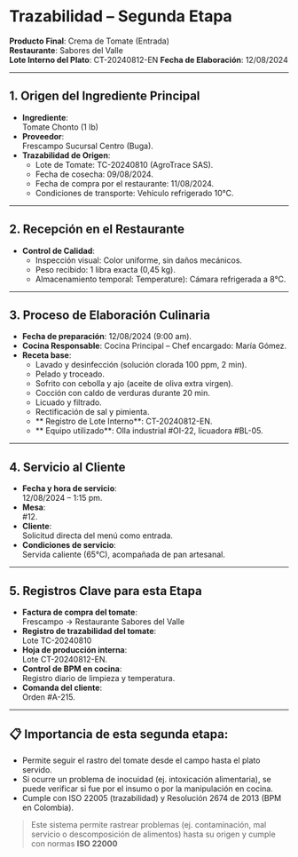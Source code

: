 # Trazabilidad – Segunda Etapa 

**Producto Final**: Crema de Tomate (Entrada)  
**Restaurante**: Sabores del Valle  
**Lote Interno del Plato**: CT-20240812-EN 
**Fecha de Elaboración**: 12/08/2024 

---

## 1. Origen del Ingrediente Principal  
- **Ingrediente**:  
  Tomate Chonto (1 lb)
- **Proveedor**:  
  Frescampo Sucursal Centro (Buga).   
- **Trazabilidad de Origen**:  
  - Lote de Tomate: TC-20240810 (AgroTrace SAS).  
  - Fecha de cosecha:  09/08/2024.
  - Fecha de compra por el restaurante:  11/08/2024.
  - Condiciones de transporte:  Vehículo refrigerado 10°C.
---

## 2. Recepción en el Restaurante 
- **Control de Calidad**:  
  - Inspección visual: Color uniforme, sin daños mecánicos.  
  - Peso recibido:  1 libra exacta (0,45 kg). 
  - Almacenamiento temporal:  Temperature): Cámara refrigerada a 8°C. 

---

## 3. Proceso de Elaboración Culinaria  
- **Fecha de preparación**:  12/08/2024 (9:00 am).
- **Cocina Responsable**:  Cocina Principal – Chef encargado: María Gómez.
- **Receta base**:  
  - Lavado y desinfección (solución clorada 100 ppm, 2 min).  
  - Pelado y troceado. 
  - Sofrito con cebolla y ajo (aceite de oliva extra virgen).
  - Cocción con caldo de verduras durante 20 min.
  - Licuado y filtrado.
  - Rectificación de sal y pimienta.
  - ** Registro de Lote Interno**: CT-20240812-EN.
  - ** Equipo utilizado**: Olla industrial #OI-22, licuadora #BL-05.

---

## 4. Servicio al Cliente  
- **Fecha y hora de servicio**:  
  12/08/2024 – 1:15 pm. 
- **Mesa**:  
  #12.  
- **Cliente**:  
  Solicitud directa del menú como entrada.
- **Condiciones de servicio**:  
  Servida caliente (65°C), acompañada de pan artesanal.   

---

## 5. Registros Clave para esta Etapa  
- **Factura de compra del tomate**:  
  Frescampo → Restaurante Sabores del Valle  
- **Registro de trazabilidad del tomate**:  
  Lote TC-20240810  
- **Hoja de producción interna**:  
  Lote CT-20240812-EN.  
- **Control de BPM en cocina**:  
  Registro diario de limpieza y temperatura.
- **Comanda del cliente**:  
  Orden #A-215.    
---

## 📋 Importancia de esta segunda etapa: 
- Permite seguir el rastro del tomate desde el campo hasta el plato servido.
- Si ocurre un problema de inocuidad (ej. intoxicación alimentaria), se puede verificar si fue por el insumo o por la manipulación en cocina.
- Cumple con ISO 22005 (trazabilidad) y Resolución 2674 de 2013 (BPM en Colombia).

> Este sistema permite rastrear problemas (ej. contaminación, mal servicio o descomposición de alimentos) hasta su origen y cumple con normas **ISO 22000**   
